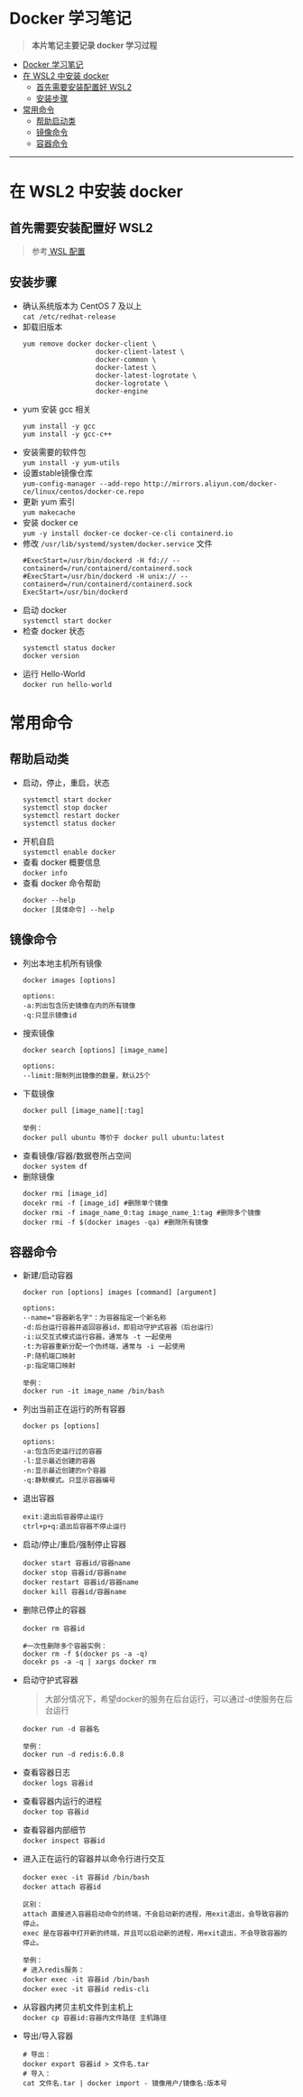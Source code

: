 <!--
 * @Author          : ZheZhang
 * @CreateDate      : 2023-03-27 09:08:58
 * @LastEditors     : ZhangBetter
 * @LastEditorsEmail: zhangzhenumberone@gmail.com
 * @LastEditTime    : 2023-04-14 21:46:32
 * @Description     : 著作权保护，转载请注明出处！
 * Copyright (c) 2023 by ZhangBetter Email: zhangzhenumberone@gmail.com, All Rights Reserved.
-->

# Docker 学习笔记
> **本片笔记主要记录 docker 学习过程**  

* [Docker 学习笔记](#docker-学习笔记)
* [在 WSL2 中安装 docker](#在-wsl2-中安装-docker)
  * [首先需要安装配置好 WSL2](#首先需要安装配置好-wsl2)
  * [安装步骤](#安装步骤)
* [常用命令](#常用命令)
  * [帮助启动类](#帮助启动类)
  * [镜像命令](#镜像命令)
  * [容器命令](#容器命令)

***

# 在 WSL2 中安装 docker  
## 首先需要安装配置好 WSL2
> 参考[ WSL 配置](./WSL配置)  

## 安装步骤
* 确认系统版本为 CentOS 7 及以上  
`cat /etc/redhat-release`
* 卸载旧版本
  ```
  yum remove docker docker-client \
                    docker-client-latest \
                    docker-common \
                    docker-latest \
                    docker-latest-logrotate \
                    docker-logrotate \
                    docker-engine
  ```
* yum 安装 gcc 相关
  ```
  yum install -y gcc
  yum install -y gcc-c++
  ```
* 安装需要的软件包  
`yum install -y yum-utils`
* 设置stable镜像仓库  
`yum-config-manager --add-repo http://mirrors.aliyun.com/docker-ce/linux/centos/docker-ce.repo`
* 更新 yum 索引  
`yum makecache`
* 安装 docker ce  
`yum -y install docker-ce docker-ce-cli containerd.io`
* 修改 `/usr/lib/systemd/system/docker.service` 文件
  ```
  #ExecStart=/usr/bin/dockerd -H fd:// --containerd=/run/containerd/containerd.sock
  #ExecStart=/usr/bin/dockerd -H unix:// --containerd=/run/containerd/containerd.sock
  ExecStart=/usr/bin/dockerd
  ```
* 启动 docker  
`systemctl start docker`
* 检查 docker 状态  
  ```
  systemctl status docker
  docker version
  ```
* 运行 Hello-World  
`docker run hello-world`
# 常用命令
## 帮助启动类
* 启动，停止，重启，状态  
  ```
  systemctl start docker
  systemctl stop docker
  systemctl restart docker
  systemctl status docker
  ```
* 开机自启  
`systemctl enable docker`
* 查看 docker 概要信息  
`docker info`
* 查看 docker 命令帮助  
  ```
  docker --help
  docker [具体命令] --help
  ```
## 镜像命令
* 列出本地主机所有镜像  
  ```
  docker images [options]

  options:
  -a:列出包含历史镜像在内的所有镜像
  -q:只显示镜像id
  ```
* 搜索镜像
  ```
  docker search [options] [image_name]

  options:
  --limit:限制列出镜像的数量，默认25个
  ```
* 下载镜像  
  ```
  docker pull [image_name][:tag]

  举例：
  docker pull ubuntu 等价于 docker pull ubuntu:latest
  ```
* 查看镜像/容器/数据卷所占空间  
`docker system df`
* 删除镜像  
  ```
  docker rmi [image_id]
  docekr rmi -f [image_id] #删除单个镜像
  docker rmi -f image_name_0:tag image_name_1:tag #删除多个镜像
  docker rmi -f $(docker images -qa) #删除所有镜像
  ```
## 容器命令
* 新建/启动容器
  ```
  docker run [options] images [command] [argument]

  options:
  --name="容器新名字"：为容器指定一个新名称
  -d:后台运行容器并返回容器id，即启动守护式容器（后台运行）
  -i:以交互式模式运行容器，通常与 -t 一起使用
  -t:为容器重新分配一个伪终端，通常与 -i 一起使用
  -P:随机端口映射
  -p:指定端口映射

  举例：
  docker run -it image_name /bin/bash
  ```
* 列出当前正在运行的所有容器
  ```
  docker ps [options]

  options:
  -a:包含历史运行过的容器
  -l:显示最近创建的容器
  -n:显示最近创建的n个容器
  -q:静默模式。只显示容器编号
  ```
* 退出容器
  ```
  exit:退出后容器停止运行
  ctrl+p+q:退出后容器不停止运行
  ```
* 启动/停止/重启/强制停止容器
  ```
  docker start 容器id/容器name
  docker stop 容器id/容器name
  docker restart 容器id/容器name
  docker kill 容器id/容器name
  ```
* 删除已停止的容器
  ```
  docker rm 容器id

  #一次性删除多个容器实例：
  docker rm -f $(docker ps -a -q)
  docekr ps -a -q | xargs docker rm
  ```
* 启动守护式容器
  > 大部分情况下，希望docker的服务在后台运行，可以通过-d使服务在后台运行  

  ```
  docker run -d 容器名

  举例：
  docker run -d redis:6.0.8
  ```
* 查看容器日志  
`docker logs 容器id`
* 查看容器内运行的进程  
`docker top 容器id`
* 查看容器内部细节  
`docker inspect 容器id`
* 进入正在运行的容器并以命令行进行交互  
  ```
  docker exec -it 容器id /bin/bash
  docker attach 容器id

  区别：
  attach 直接进入容器启动命令的终端，不会启动新的进程，用exit退出，会导致容器的停止。
  exec 是在容器中打开新的终端，并且可以启动新的进程，用exit退出，不会导致容器的停止。

  举例：
  # 进入redis服务：
  docker exec -it 容器id /bin/bash
  docker exec -it 容器id redis-cli
  ```
* 从容器内拷贝主机文件到主机上  
`docker cp 容器id:容器内文件路径 主机路径`
* 导出/导入容器  
  ```
  # 导出：
  docker export 容器id > 文件名.tar
  # 导入：
  cat 文件名.tar | docker import - 镜像用户/镜像名:版本号
  ```